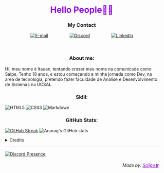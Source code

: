 
<header>

<h1 align="center"> <span style="color:#8e09db">Hello People👋🤭</span> </h1>
<h3 align="center"> My Contact </h3>
<p align="center">
<a style="margin: 33.3px" href="mailto:itauandejesus@gmail.com">
<img src="https://img.shields.io/badge/-email-020114?style=for-the-badge&amp;logo=microsoft-outlook&amp;logoColor=8e09db&amp;color:FFF" alt="E-mail"></a>
<a style="margin: 33.3px" href="https://discord.com/users/854166321487151145"><img src="https://img.shields.io/badge/Discord-000?style=for-the-badge&amp;logo=discord&amp;logoColor=8e09db&amp;color:FFF" alt="Discord"></a>
<a style="margin: 33.3px" href="https://www.linkedin.com/in/itauan"><img src="https://img.shields.io/badge/-LinkedIn-020114?style=for-the-badge&amp;logo=linkedin&amp;logoColor=8e09db&amp;color:FFF" alt="LinkedIn"></a>
    </p>

</header>

<article>

<!--Continued-->

<h3 align="center">About me:</h3> 
Hi, meu nome é Itauan, tentando creser meu nome na comunicade como Saipe, Tenho 18 anos, e estou começando a minha jornada como Dev, na area de tecnologia, pretendo fazer faculdade de Análise e Desenvolvimento de Sistemas na UCSAL. </p> 
</article>

<h3 align="center"> Skill:</h3>

![HTML5](https://img.shields.io/badge/HTML5-000?style=for-the-badge&logo=html5)
![CSS3](https://img.shields.io/badge/CSS3-000?style=for-the-badge&logo=css3&logoColor=264CE4)
![Markdown](https://img.shields.io/badge/Markdown-000?style=for-the-badge&logo=markdown)


<h3 align="center"> GitHub Stats:</h3>

[![GitHub Streak](https://streak-stats.demolab.com/?user=Saiipe&theme=midnight-purple&background=000&border=30A3DC&dates=FFF)](https://git.io/streak-stats)
![Anurag's GitHub stats](https://github-readme-stats.vercel.app/api?username=saiipe&theme=midnight-purple&show_icons=true)


<details align="left">
  <summary>Credits</summary> 
  - Structure by <a href="https://github.com/elidianaandrade/dio-lab-open-source/tree/main">Dio-lab</a>
  <br>
  - Reference by <a href="https://github.com/felipeAguiarCode#--hello-world-">FelipeAguiarCode</a>
  <br>
   - Great help by <a href="chat.openai.com/?">Chat GPT</a>
  <br>
   - Discord Presence by <a href="https://github.com/cnrad/lanyard-profile-readme">cnrad</a>
  <br>
</details>

***
<a>

[![Discord Presence](https://lanyard.cnrad.dev/api/854166321487151145)](https://discord.com/users/854166321487151145)

<footer> <h6 align="right"> Made by: <a href="https://github.com/saiipe" style="color: #8e09db ">Saiipe🍀</a> </h6> </footer>


